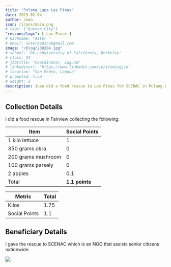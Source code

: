 ```yaml
---
title: "Pulang Lupa Las Pinas"
date: 2023-02-04
author: Juan
icon: /icons/main.png
# tags: ["Quezon City"]
"rescues/tags": [ Las Pinas ]
# nickname: "Aster "
# email: asterbedico@gmail.com
image: "/blog/230204.jpg"
# school: 'De LaUniversity of California, Berkeley'
# class: 24
# jobtitle: "Coordinator, Laguna"
# linkedinurl: "https://www.linkedin.com/in/itsmingjie"
# location: "San Pedro, Laguna"
# promoted: true
# weight: 2
description: Juan did a food rescue in Las Pinas for SCENAC in Pulang Lupa
---
```



## Collection Details

I did a food rescue in Fairview collecting the following:

Item | Social Points
--- | ---
1 kilo lettuce | 1
350 grams okra | 0
200 grams mushroom | 0
100 grams parsely  | 0
2 apples | 0.1
Total | **1.1 points**




<!-- > *The points are based on the most numerous item per box, for the ease of computation -->


Metric | Total
--- | ---
Kilos | 1.75
Social Points | 1.1


## Beneficiary Details

I gave the rescue to SCENAC which is an NGO that assists senior citizens nationwide.   

![](/blog/230204.jpg)

